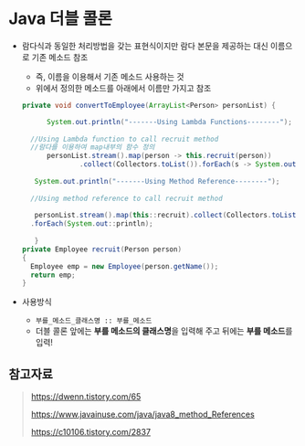 # Java 더블 콜론

- 람다식과 동일한 처리방법을 갖는 표현식이지만 람다 본문을 제공하는 대신 이름으로 기존 메소드 참조

  - 즉, 이름을 이용해서 기존 메소드 사용하는 것 
  - 위에서 정의한 메소드를 아래에서 이름만 가지고 참조

  ```java
  private void convertToEmployee(ArrayList<Person> personList) {
  
  		System.out.println("-------Using Lambda Functions--------");
  		
  	//Using Lambda function to call recruit method
    //람다를 이용하여 map내부의 함수 정의
  		personList.stream().map(person -> this.recruit(person))
  				.collect(Collectors.toList()).forEach(s -> System.out.println(s));
  	
  	 System.out.println("-------Using Method Reference--------"); 
  	
  	//Using method reference to call recruit method
    
  	 personList.stream().map(this::recruit).collect(Collectors.toList())
  	.forEach(System.out::println);
  	
  	 } 
  private Employee recruit(Person person) 
  {
    Employee emp = new Employee(person.getName());
    return emp; 
  }
  ```

- 사용방식
  - `부를_메소드_클래스명 :: 부를_메소드`
  - 더블 콜론 앞에는 **부를 메소드의 클래스명**을 입력해 주고 뒤에는 **부를 메소드**를 입력!



## 참고자료

> https://dwenn.tistory.com/65
>
> https://www.javainuse.com/java/java8_method_References
>
> https://c10106.tistory.com/2837